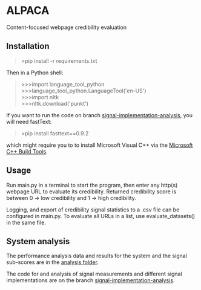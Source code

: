 # ALPACA
Content-focused webpage credibility evaluation

## Installation

> \>pip install -r requirements.txt

Then in a Python shell:

> \>\>\>import language_tool_python  
> \>\>\>language_tool_python.LanguageTool('en-US')  
> \>\>\>import nltk  
> \>\>\>nltk.download('punkt')

If you want to run the code on branch 
[signal-implementation-analysis](https://github.com/lvap/alpaca/tree/signal-implementation-analysis), 
you will need fastText:

> \>pip install fasttext==0.9.2

which might require you to to install Microsoft Visual C++ via the 
[Microsoft C++ Build Tools](https://visualstudio.microsoft.com/visual-cpp-build-tools/).

## Usage

Run main.py in a terminal to start the program, then enter any http(s) webpage URL to evaluate its credibility.
Returned credibility score is between 0 -> low credibility and 1 -> high credibility.

Logging, and export of credibility signal statistics to a .csv file can be configured in main.py. 
To evaluate all URLs in a list, use evaluate_datasets() in the same file.

## System analysis

The performance analysis data and results for the system and the signal sub-scores are in the 
[analysis folder](https://github.com/lvap/alpaca/tree/main/analysis).

The code for and analysis of signal measurements and different signal implementations are on the branch 
[signal-implementation-analysis](https://github.com/lvap/alpaca/tree/signal-implementation-analysis).


